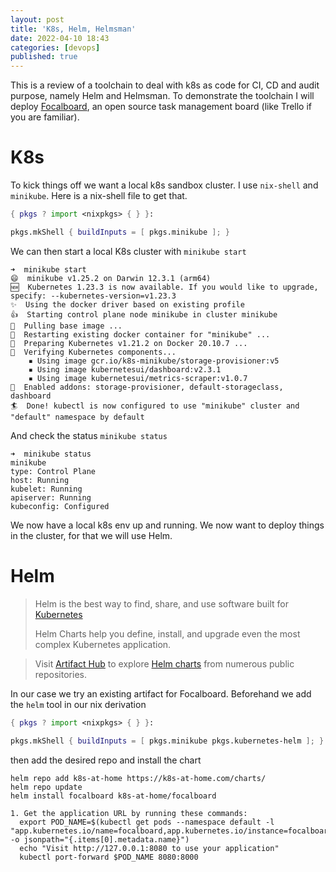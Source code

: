 ```yaml
---
layout: post
title: 'K8s, Helm, Helmsman'
date: 2022-04-10 18:43
categories: [devops]
published: true
---
```


This is a review of a toolchain to deal with k8s as code for CI, CD and audit purpose, namely Helm and Helmsman.
To demonstrate the toolchain I will deploy [Focalboard](https://www.focalboard.com/), an open source task management board (like Trello if you are familiar).

# K8s

To kick things off we want a local k8s sandbox cluster. I use `nix-shell` and `minikube`. Here is a nix-shell file to get that.

```nix
{ pkgs ? import <nixpkgs> { } }:

pkgs.mkShell { buildInputs = [ pkgs.minikube ]; }
```

We can then start a local K8s cluster with `minikube start`

```shell
➜  minikube start
😄  minikube v1.25.2 on Darwin 12.3.1 (arm64)
🆕  Kubernetes 1.23.3 is now available. If you would like to upgrade, specify: --kubernetes-version=v1.23.3
✨  Using the docker driver based on existing profile
👍  Starting control plane node minikube in cluster minikube
🚜  Pulling base image ...
🔄  Restarting existing docker container for "minikube" ...
🐳  Preparing Kubernetes v1.21.2 on Docker 20.10.7 ...
🔎  Verifying Kubernetes components...
    ▪ Using image gcr.io/k8s-minikube/storage-provisioner:v5
    ▪ Using image kubernetesui/dashboard:v2.3.1
    ▪ Using image kubernetesui/metrics-scraper:v1.0.7
🌟  Enabled addons: storage-provisioner, default-storageclass, dashboard
🏄  Done! kubectl is now configured to use "minikube" cluster and "default" namespace by default
```

And check the status `minikube status`

```shell
➜  minikube status
minikube
type: Control Plane
host: Running
kubelet: Running
apiserver: Running
kubeconfig: Configured
```

We now have a local k8s env up and running. We now want to deploy things in the cluster, for that we will use Helm.

# Helm

> Helm is the best way to find, share, and use software built for [Kubernetes](https://kubernetes.io)
>
> Helm Charts help you define, install, and upgrade even the most complex Kubernetes application.

> Visit [Artifact Hub](https://artifacthub.io) to explore [Helm charts](https://artifacthub.io/packages/search?kind=0) from numerous public repositories.

In our case we try an existing artifact for Focalboard. Beforehand we add the `helm` tool in our nix derivation

```nix
{ pkgs ? import <nixpkgs> { } }:

pkgs.mkShell { buildInputs = [ pkgs.minikube pkgs.kubernetes-helm ]; }
```

then add the desired repo and install the chart

```shell
helm repo add k8s-at-home https://k8s-at-home.com/charts/
helm repo update
helm install focalboard k8s-at-home/focalboard
```

```shell
1. Get the application URL by running these commands:
  export POD_NAME=$(kubectl get pods --namespace default -l "app.kubernetes.io/name=focalboard,app.kubernetes.io/instance=focalboard" -o jsonpath="{.items[0].metadata.name}")
  echo "Visit http://127.0.0.1:8080 to use your application"
  kubectl port-forward $POD_NAME 8080:8000
```
